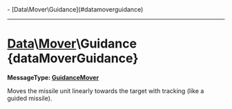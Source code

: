 <div id="toc" markdown="1">
- [Data\Mover\Guidance](#datamoverguidance)

</div>

***

# [](dcei.engine.proto.Mover.guidance)**[Data](Data)\\[Mover](Data-Mover)\Guidance** {dataMoverGuidance}
[](dcei.engine.proto.GuidanceMover)**MessageType: [GuidanceMover](GenericMessage#guidancemover)**

Moves the missile unit linearly towards the target with tracking (like a guided missile).

[](manual-wiki-start)

[](manual-wiki-end)

